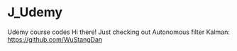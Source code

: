 # J_Udemy
Udemy course codes
Hi there! Just checking out
Autonomous filter Kalman: https://github.com/WuStangDan 
